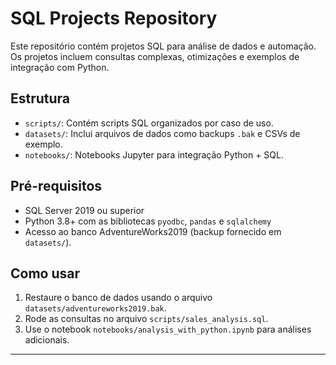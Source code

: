 # SQL Projects Repository

Este repositório contém projetos SQL para análise de dados e automação. Os projetos incluem consultas complexas, otimizações e exemplos de integração com Python.

## Estrutura
- `scripts/`: Contém scripts SQL organizados por caso de uso.
- `datasets/`: Inclui arquivos de dados como backups `.bak` e CSVs de exemplo.
- `notebooks/`: Notebooks Jupyter para integração Python + SQL.

## Pré-requisitos
- SQL Server 2019 ou superior
- Python 3.8+ com as bibliotecas `pyodbc`, `pandas` e `sqlalchemy`
- Acesso ao banco AdventureWorks2019 (backup fornecido em `datasets/`).

## Como usar
1. Restaure o banco de dados usando o arquivo `datasets/adventureworks2019.bak`.
2. Rode as consultas no arquivo `scripts/sales_analysis.sql`.
3. Use o notebook `notebooks/analysis_with_python.ipynb` para análises adicionais.

---
